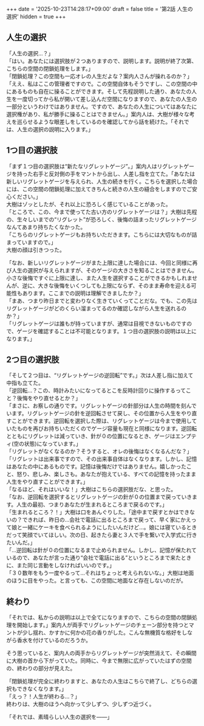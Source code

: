 +++
date = '2025-10-23T14:28:17+09:00'
draft = false
title = '第2話 人生の選択'
hidden = true
+++

## 人生の選択

「人生の選択…？」  
「はい。あなたには選択肢が２つありますので、説明します。説明が終了次第、こちらの空間の閉鎖処理をします。」  
「閉鎖処理？この空間も一応オレの人生だよな？案内人さんが操れるのか？」  
「ええ、私はここの管理者ですので。この空間自体もそうですし、この空間の中にあるものも自在に操ることができます。そして先程説明した通り、あなたの人生を一度切ってから私が開いて差し込んだ空間になりますので、あなたの人生の一部分というわけではありません。ですので、あなたの人生についてはあなたに選択権があり、私が勝手に操ることはできません。」案内人は、大樹が様々な考えを巡らせるような眼差しをしているのを確認してから話を続けた。「それでは、人生の選択の説明に入ります。」

## 1つ目の選択肢

「まず１つ目の選択肢は“新たなリグレットゲージ”。」案内人はリグレットゲージを持った右手と反対側の手をマントから出し、人差し指を立てた。「あなたは新しいリグレットゲージを与えられ、人生の続きを行く。こちらを選択した場合には、この空間の閉鎖処理に加えてきちんと続きの人生の縫合をしますのでご安心ください。」  
大樹はゾッとしたが、それ以上に恐ろしく感じていることがあった。  
「ところで、この、今まで使ってた古い方のリグレットゲージは？」大樹は先程の、生々しいまでの“リグレット”が恐ろしく、後悔の詰まったリグレットゲージなんてあまり持ちたくなかった。  
「こちらのリグレットゲージもお持ちいただきます。こちらには大切なものが詰まっていますので。」  
大樹の顔は引きつった。

「なお、新しいリグレットゲージがまた上限に達した場合には、今回と同様に再び人生の選択が与えられますが、そのゲージの大きさを知ることはできません。小さな後悔ですぐに上限に達し、また人生を選択することができるかもしれませんが、逆に、大きな後悔をいくつしても上限にならず、そのまま寿命を迎える可能性もあります。ここまでの説明は理解できましたか？」  
「まあ、つまり昨日までと変わりなく生きていくってことだな。でも、この先はリグレットゲージがどのくらい溜まってるのか確認しながら人生を送れるのか？」  
「リグレットゲージは誰もが持っていますが、通常は目視できないものですので、ゲージを確認することは不可能となります。１つ目の選択肢の説明は以上になります。」

## 2つ目の選択肢

「そして２つ目は、“リグレットゲージの逆回転”です。」次は人差し指に加えて中指も立てた。  
「逆回転…？この、時計みたいになってるとこを反時計回りに操作するってこと？後悔をやり直せるとか？」  
「まさに、お察しの通りです。リグレットゲージの針部分は人生の時間を刻んでいます。リグレットゲージの針を逆回転させて戻し、その位置から人生をやり直すことができます。逆回転を選択した際は、リグレットゲージは今まで使用していたものを再びお持ちいただくのでゲージ容量も現在と同様になります。逆回転とともにリグレットは減っていき、針が０の位置になるとき、ゲージはエンプティ(空の状態)になっています。」  
「リグレットがなくなるのか？そうすると、オレの後悔はなくなるんだな？」  
「リグレットは出来事ですので、その出来事自体はなくなります。しかし、記憶はあなたの中にあるものです。記憶は後悔だけではありません。嬉しかったこと、怒り、悲しみ、楽しさも。あなたが抱えている、すべての記憶を持ったまま人生をやり直すことができます。」  
「なるほど、それはいいな！」大樹はこちらの選択肢だな、と思った。  
「なお、逆回転を選択するとリグレットゲージの針が０の位置まで戻っていきます。人生の最初、つまりあなたが生まれるところまで戻るのです。」  
「生まれるところ？！」大樹は口をあんぐりした。「途中まで戻すとかはできないの？できれば、昨日の…会社で電話に出るところまで戻って、早く家にかえって娘と一緒にケーキを食べられるようにしたいんだけど…。娘には寝ているときだって笑顔でいてほしい。次の日、起きたら妻と３人で手を繋いで入学式に行きたいんだ。」  
「…逆回転は針が０の位置になるまで止められません。しかし、記憶が保たれているので、あなたが言った通り“会社で電話に出る”というところまで来たときに、また同じ言動をしなければいいのです。」  
「３０数年をもう一度やるって…それはちょっと考えられないな。」大樹は地面のほうに目をやった。と言っても、この空間に地面など存在しないのだが。

## 終わり

「それでは、私からの説明は以上で全てになりますので、こちらの空間の閉鎖処理を開始します。」案内人が両手でリグレットゲージのチェーン部分を持つとマントが少し揺れ、かすかに何かの花の香りがした。こんな無機質な格好をしながら香水を付けているのだろうか。

そう思っていると、案内人の両手からリグレットゲージが突然消えて、その瞬間に大樹の首から下がっていた。同時に、今まで無限に広がっていたはずの空間の、終わりの部分が見えた。

「閉鎖処理が完全に終わりますと、あなたの人生はこちらで終了し、どちらの選択もできなくなります。」  
「えっ？！人生が終わる…？」  
終わりは、大樹のほうへ向かって少しずつ、少しずつ近づく。

「それでは、素晴らしい人生の選択を——」